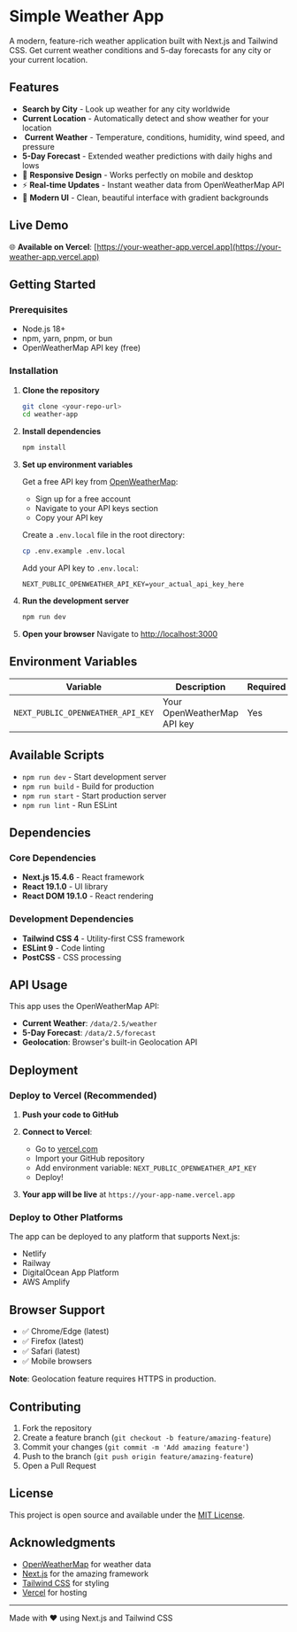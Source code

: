 # Simple Weather App

A modern, feature-rich weather application built with Next.js and Tailwind CSS. Get current weather conditions and 5-day forecasts for any city or your current location.

## Features

- **Search by City** - Look up weather for any city worldwide
- **Current Location** - Automatically detect and show weather for your location
- ️ **Current Weather** - Temperature, conditions, humidity, wind speed, and pressure
- **5-Day Forecast** - Extended weather predictions with daily highs and lows
- 📱 **Responsive Design** - Works perfectly on mobile and desktop
- ⚡ **Real-time Updates** - Instant weather data from OpenWeatherMap API
- 🎨 **Modern UI** - Clean, beautiful interface with gradient backgrounds

## Live Demo

🌐 **Available on Vercel**: [https://your-weather-app.vercel.app](https://your-weather-app.vercel.app)

## Getting Started

### Prerequisites

- Node.js 18+
- npm, yarn, pnpm, or bun
- OpenWeatherMap API key (free)

### Installation

1. **Clone the repository**

   ```bash
   git clone <your-repo-url>
   cd weather-app
   ```

2. **Install dependencies**

   ```bash
   npm install
   ```

3. **Set up environment variables**

   Get a free API key from [OpenWeatherMap](https://openweathermap.org/api):

   - Sign up for a free account
   - Navigate to your API keys section
   - Copy your API key

   Create a `.env.local` file in the root directory:

   ```bash
   cp .env.example .env.local
   ```

   Add your API key to `.env.local`:

   ```
   NEXT_PUBLIC_OPENWEATHER_API_KEY=your_actual_api_key_here
   ```

4. **Run the development server**

   ```bash
   npm run dev
   ```

5. **Open your browser**
   Navigate to [http://localhost:3000](http://localhost:3000)

## Environment Variables

| Variable                          | Description                 | Required |
| --------------------------------- | --------------------------- | -------- |
| `NEXT_PUBLIC_OPENWEATHER_API_KEY` | Your OpenWeatherMap API key | Yes      |

## Available Scripts

- `npm run dev` - Start development server
- `npm run build` - Build for production
- `npm run start` - Start production server
- `npm run lint` - Run ESLint

## Dependencies

### Core Dependencies

- **Next.js 15.4.6** - React framework
- **React 19.1.0** - UI library
- **React DOM 19.1.0** - React rendering

### Development Dependencies

- **Tailwind CSS 4** - Utility-first CSS framework
- **ESLint 9** - Code linting
- **PostCSS** - CSS processing

## API Usage

This app uses the OpenWeatherMap API:

- **Current Weather**: `/data/2.5/weather`
- **5-Day Forecast**: `/data/2.5/forecast`
- **Geolocation**: Browser's built-in Geolocation API

## Deployment

### Deploy to Vercel (Recommended)

1. **Push your code to GitHub**
2. **Connect to Vercel**:

   - Go to [vercel.com](https://vercel.com)
   - Import your GitHub repository
   - Add environment variable: `NEXT_PUBLIC_OPENWEATHER_API_KEY`
   - Deploy!

3. **Your app will be live** at `https://your-app-name.vercel.app`

### Deploy to Other Platforms

The app can be deployed to any platform that supports Next.js:

- Netlify
- Railway
- DigitalOcean App Platform
- AWS Amplify

## Browser Support

- ✅ Chrome/Edge (latest)
- ✅ Firefox (latest)
- ✅ Safari (latest)
- ✅ Mobile browsers

**Note**: Geolocation feature requires HTTPS in production.

## Contributing

1. Fork the repository
2. Create a feature branch (`git checkout -b feature/amazing-feature`)
3. Commit your changes (`git commit -m 'Add amazing feature'`)
4. Push to the branch (`git push origin feature/amazing-feature`)
5. Open a Pull Request

## License

This project is open source and available under the [MIT License](LICENSE).

## Acknowledgments

- [OpenWeatherMap](https://openweathermap.org/) for weather data
- [Next.js](https://nextjs.org/) for the amazing framework
- [Tailwind CSS](https://tailwindcss.com/) for styling
- [Vercel](https://vercel.com/) for hosting

---

Made with ❤️ using Next.js and Tailwind CSS
